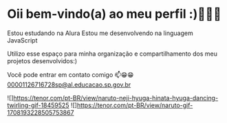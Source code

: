 # Oii bem-vindo(a) ao meu perfil :)💙🖤💙
Estou estudando na Alura
Estou me desenvolvendo na linguagem JavaScript

Utilizo esse espaço para minha organização e compartilhamento dos meu projetos desenvolvidos:)


Você pode entrar em contato comigo 📫😁😁
00001126716728sp@al.educacao.sp.gov.br

![]https://tenor.com/pt-BR/view/naruto-neji-hyuga-hinata-hyuga-dancing-twirling-gif-18459525
![]https://tenor.com/pt-BR/view/naruto-gif-1708193228505753867
